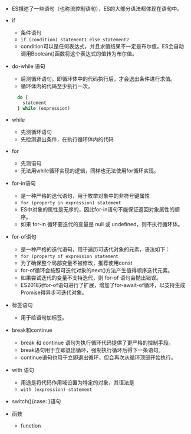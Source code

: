 - ES描述了一些语句（也称流控制语句），ES的大部分语法都体现在语句中。

- if 
  - 条件语句
  - `if (condition) statement1 else statement2`
  - condition可以是任何表达式，并且求值结果不一定是布尔值。ES会自动调用Boolean()函数将这个表达式的值转为布尔值。

- do-while 语句
  - 后测循环语句。即循环体中的代码执行后，才会退出条件进行求值。
  - 循环体内的代码至少执行一次。
  ```js
    do {
      statement
    } while (expression)
  ```

- while
  - 先测循环语句
  - 先检测退出条件，在执行循环体内的代码

- for 
  - 先测语句
  - 无法用while循环实现的逻辑，同样也无法使用for循环实现。

- for-in语句
  - 是一种严格的迭代语句，用于枚举对象中的非符号键属性
  - `for (property in expression) statement`
  - ES中对象的属性是无序的，因此for-in语句不能保证返回对象属性的顺序。
  - 如果 for-in 循环要迭代的变量是 null 或 undefined，则不执行循环体。

- for-of语句
  - 是一种严格的迭代语句，用于遍历可迭代对象的元素，语法如下：
  - `for (property of expression statement`
  - 为了确保整个局部变量不被修改，推荐使用const
  - for-of循环会按照可迭代对象的next()方法产生值得顺序迭代元素。
  - 如果尝试迭代的变量不支持迭代，则 for-of 语句会抛出错误。
  - ES2018对for-of语句进行了扩展，增加了for-await-of循环，以支持生成Promise得异步可迭代对象。

- 标签语句
  - 用于给语句加标签。

- break和continue
  - break 和 continue 语句为执行循环代码提供了更严格的控制手段。
  - break语句用于立即退出循环，强制执行循环后得下一条语句。
  - continue语句也用于立即退出循环，但会再次从循环顶部开始执行。

- with 语句
  - 用途是将代码作用域设置为特定的对象，其语法是
  - `with (expression) statement`

- switch(){case: }语句

- 函数
  - function
